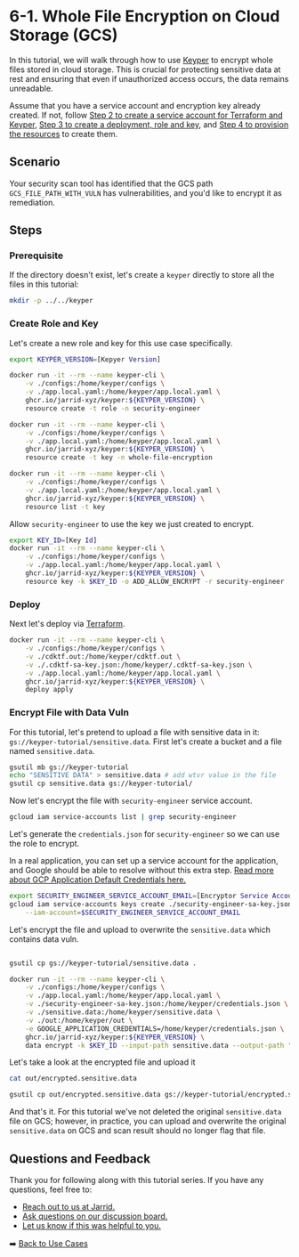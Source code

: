 # 6-1. Whole File Encryption on Cloud Storage (GCS)

In this tutorial, we will walk through how to use [Keyper](https://jarrid.xyz/keyper) to encrypt whole files stored in cloud storage. This is crucial for protecting sensitive data at rest and ensuring that even if unauthorized access occurs, the data remains unreadable.

Assume that you have a service account and encryption key already created. If not, follow [Step 2 to create a service account for Terraform and Keyper](../../2-create-app-configuration-and-credentials/README.md), [Step 3 to create a deployment, role and key](../../3-create-deployment-role-and-key/README.md), and [Step 4 to provision the resources](../../4-deploy-via-terraform/README.md) to create them.

## Scenario

Your security scan tool has identified that the GCS path `GCS_FILE_PATH_WITH_VULN` has vulnerabilities, and you'd like to encrypt it as remediation.

## Steps

### Prerequisite

If the directory doesn't exist, let's create a `keyper` directly to store all the files in this tutorial:

```sh {"id":"01J7AF011K9J16TJ09JRF26BMT"}
mkdir -p ../../keyper
```

### Create Role and Key

Let's create a new role and key for this use case specifically.

```sh {"cwd":"../../keyper","id":"01J4NSCMFRNYEHYTFKXW8ZGD0G"}
export KEYPER_VERSION=[Kepyer Version]

docker run -it --rm --name keyper-cli \
    -v ./configs:/home/keyper/configs \
    -v ./app.local.yaml:/home/keyper/app.local.yaml \
    ghcr.io/jarrid-xyz/keyper:${KEYPER_VERSION} \
    resource create -t role -n security-engineer

docker run -it --rm --name keyper-cli \
    -v ./configs:/home/keyper/configs \
    -v ./app.local.yaml:/home/keyper/app.local.yaml \
    ghcr.io/jarrid-xyz/keyper:${KEYPER_VERSION} \
    resource create -t key -n whole-file-encryption
```

```sh {"cwd":"../../keyper","id":"01J4NSJ2480MN80K6235P20FM5"}
docker run -it --rm --name keyper-cli \
    -v ./configs:/home/keyper/configs \
    -v ./app.local.yaml:/home/keyper/app.local.yaml \
    ghcr.io/jarrid-xyz/keyper:${KEYPER_VERSION} \
    resource list -t key
```

Allow `security-engineer` to use the key we just created to encrypt.

```sh {"cwd":"../../keyper","id":"01J4NTFEBVQS3D3ZX3R9WE4B9R"}
export KEY_ID=[Key Id]
docker run -it --rm --name keyper-cli \
    -v ./configs:/home/keyper/configs \
    -v ./app.local.yaml:/home/keyper/app.local.yaml \
    ghcr.io/jarrid-xyz/keyper:${KEYPER_VERSION} \
    resource key -k $KEY_ID -o ADD_ALLOW_ENCRYPT -r security-engineer
```

### Deploy

Next let's deploy via [Terraform](https://developer.hashicorp.com/terraform).

```sh {"cwd":"../../keyper","id":"01J4NSKZP9FEZM88WTE49TFZWX"}
docker run -it --rm --name keyper-cli \
    -v ./configs:/home/keyper/configs \
    -v ./cdktf.out:/home/keyper/cdktf.out \
    -v ./.cdktf-sa-key.json:/home/keyper/.cdktf-sa-key.json \
    -v ./app.local.yaml:/home/keyper/app.local.yaml \
    ghcr.io/jarrid-xyz/keyper:${KEYPER_VERSION} \
    deploy apply
```

### Encrypt File with Data Vuln

For this tutorial, let's pretend to upload a file with sensitive data in it: `gs://keyper-tutorial/sensitive.data`. First let's create a bucket and a file named `sensitive.data`.

```sh {"cwd":"../../keyper","id":"01J4NSXK65MVCYC8Q21198CAE0"}
gsutil mb gs://keyper-tutorial
echo "SENSITIVE DATA" > sensitive.data # add wtvr value in the file
gsutil cp sensitive.data gs://keyper-tutorial/
```

Now let's encrypt the file with `security-engineer` service account.

```sh {"id":"01J4NT720X5PAHG9WC0RMRGBHN"}
gcloud iam service-accounts list | grep security-engineer
```

Let's generate the `credentials.json` for `security-engineer` so we can use the role to encrypt.

In a real application, you can set up a service account for the application, and Google should be able to resolve without this extra step. [Read more about GCP Application Default Credentials here.](https://cloud.google.com/docs/authentication/provide-credentials-adc)

```sh {"cwd":"../../keyper","id":"01J4NT720X5PAHG9WC0SCMWYHN"}
export SECURITY_ENGINEER_SERVICE_ACCOUNT_EMAIL=[Encryptor Service Account Email]
gcloud iam service-accounts keys create ./security-engineer-sa-key.json \
    --iam-account=$SECURITY_ENGINEER_SERVICE_ACCOUNT_EMAIL
```

Let's encrypt the file and upload to overwrite the `sensitive.data` which contains data vuln.

```sh {"cwd":"../../keyper","id":"01J4NV9PAG3GQDNSE370Q8W5HK"}

gsutil cp gs://keyper-tutorial/sensitive.data .

docker run -it --rm --name keyper-cli \
    -v ./configs:/home/keyper/configs \
    -v ./app.local.yaml:/home/keyper/app.local.yaml \
    -v ./security-engineer-sa-key.json:/home/keyper/credentials.json \
    -v ./sensitive.data:/home/keyper/sensitive.data \
    -v ./out:/home/keyper/out \
    -e GOOGLE_APPLICATION_CREDENTIALS=/home/keyper/credentials.json \
    ghcr.io/jarrid-xyz/keyper:${KEYPER_VERSION} \
    data encrypt -k $KEY_ID --input-path sensitive.data --output-path "out/encrypted.sensitive.data"
```

Let's take a look at the encrypted file and upload it

```sh {"cwd":"../../keyper","id":"01J4R5VW41A47EWNF4D5CDJNZJ"}
cat out/encrypted.sensitive.data

gsutil cp out/encrypted.sensitive.data gs://keyper-tutorial/encrypted.sensitive.data
```

And that's it. For this tutorial we've not deleted the original `sensitive.data` file on GCS; however, in practice, you can upload and overwrite the original `sensitive.data` on GCS and scan result should no longer flag that file.

## Questions and Feedback

Thank you for following along with this tutorial series. If you have any questions, feel free to:

- [Reach out to us at Jarrid.](https://jarrid.xyz/#contact)
- [Ask questions on our discussion board.](https://github.com/orgs/jarrid-xyz/discussions)
- [Let us know if this was helpful to you.](https://tally.so/r/wMLEA8)

➡️ [Back to Use Cases](../README.md)
